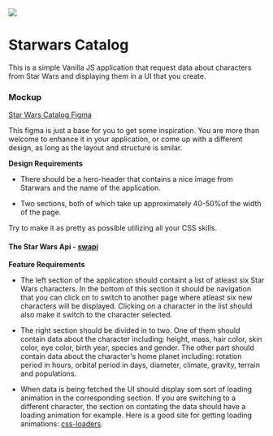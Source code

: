 <image src="https://external-content.duckduckgo.com/iu/?u=https%3A%2F%2Fwww.denofgeek.com%2Fwp-content%2Fuploads%2F2019%2F09%2Fstar-wars-feature-image.jpg%3Ffit%3D1600%252C1086&f=1&nofb=1&ipt=85b52bba1d4f8194d6b63abfc9675b222f1856686967f83ac0069b3ade175a4d&ipo=images">

# Starwars Catalog

This is a simple Vanilla JS application that request data about characters from Star Wars and displaying them in a UI that you create.

### Mockup

[Star Wars Catalog Figma](https://www.figma.com/file/dTlnXYIYHgOL7Ikp65ga5Y/Star-Wars-Catalog?node-id=0%3A1)

This figma is just a base for you to get some inspiration. You are more than welcome to enhance it in your application, or come up with a different design, as long as the layout and structure is smilar.

**Design Requirements**

- There should be a hero-header that contains a nice image from Starwars and the name of the application.

- Two sections, both of which take up approximately 40-50%of the width of the page.

Try to make it as pretty as possible utilizing all your CSS skills.

#### The Star Wars Api - [swapi](https://swapi.dev)

**Feature Requirements**

- The left section of the application should containt a list of atleast six Star Wars characters. In the bottom of this section it should be navigation that you can click on to switch to another page where atleast six new characters will be displayed. Clicking on a character in the list should also make it switch to the character selected.

- The right section should be divided in to two. One of them should contain data about the character including: height, mass, hair color, skin color, eye color, birth year, species and gender. The other part should contain data about the character's home planet including: rotation period in hours, orbital period in days, diameter, climate, gravity, terrain and populations.

- When data is being fetched the UI should display som sort of loading animation in the corresponding section. If you are switching to a different character, the section on contating the data should have a loading animation for example. Here is a good site for getting loading animations: [css-loaders](https://css-loaders.com/).
